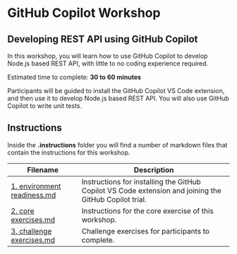 # GitHub Copilot Workshop

## Developing REST API using GitHub Copilot

In this workshop, you will learn how to use GitHub Copilot to develop Node.js based REST API, with little to no coding experience required.

Estimated time to complete: **30 to 60 minutes**

Participants will be guided to install the GitHub Copilot VS Code extension, and then use it to develop Node.js based REST API. You will also use GitHub Copilot to write unit tests.

## Instructions
Inside the **.instructions** folder you will find a number of markdown files that contain the instructions for this workshop.

Filename | Description
--- | ---
[1. environment readiness.md](https://github.com/GitHub-Enovade-Lab/copilot-node-restapi/blob/main/.instructions/1.%20environment%20readiness.md) | Instructions for installing the GitHub Copilot VS Code extension and joining the GitHub Copilot trial.
[2. core exercises.md](</.instructions/2. core exercises.md>) | Instructions for the core exercise of this workshop.
[3. challenge exercises.md](</.instructions/3. challenge exercises.md>) | Challenge exercises for participants to complete.

